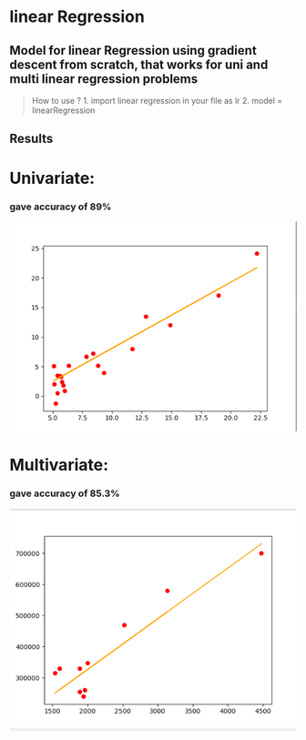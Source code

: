 # linear Regression

##  Model for linear Regression using gradient descent from scratch, that works for uni and multi linear regression problems

> How to use ?
    1. import linear regression in your file as lr
    2. model = linearRegression
    
## Results
# Univariate:
### gave accuracy of 89%
![uniresult](uni.png)




# Multivariate:
### gave accuracy of 85.3%
![multiresult](multi.png)



